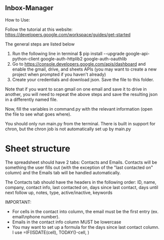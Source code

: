 ## Inbox-Manager

How to Use:

Follow the tutorial at this website: https://developers.google.com/workspace/guides/get-started

The general steps are listed below

1. Run the following line in terminal $ pip install --upgrade google-api-python-client google-auth-httplib2 google-auth-oauthlib
2. Go to https://console.developers.google.com/apis/dashboard and enable the gmail, drive, and sheets APIs (you may want to create a new project when prompted if you haven't already)
3. Create your credentials and download json. Save the file to this folder.

Note that if you want to scan gmail on one email and save it to drive in another, you will need to repeat the above steps and save the resulting json in a differently named file.


Now, fill the variables in command.py with the relevant information (open the file to see what goes where).

You should only run main.py from the terminal. There is built in support for chron, but the chron job is not automatically set up by main.py

# Sheet structure
The spreadsheet should have 2 tabs: Contacts and Emails. Contacts will be something the user fills out (with the exception of the "last contacted on" column) and the Emails tab will be handled automatically.

The Contacts tab should have the headers in the following order: ID, name, company, contact info, last contacted on, days since last contact, days until next follow up, notes, type, active/inactive, keywords

IMPORTANT:
- For cells in the contact into column, the email must be the first entry (ex. email\nphone number).
- Emails in the contact info column MUST be lowercase
- You may want to set up a formula for the days since last contact column. I use =IF(ISDATE(cell), TODAY()-cell, )